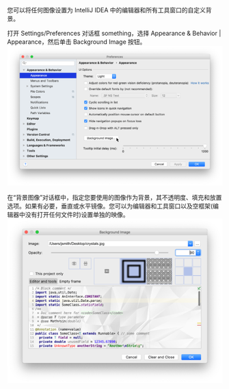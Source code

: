 您可以将任何图像设置为 IntelliJ IDEA 中的编辑器和所有工具窗口的自定义背景。

打开 Settings/Preferences 对话框 something，选择 Appearance & Behavior | Appearance，然后单击 Background Image 按钮。![background_image_prefs.png](images/background-setting-idea/1fb612745213c8fd9c09b79a56a2f4dc.png)

在“背景图像”对话框中，指定您要使用的图像作为背景，其不透明度、填充和放置选项。如果有必要，垂直或水平镜像。您可以为编辑器和工具窗口以及空框架(编辑器中没有打开任何文件时)设置单独的映像。<br />![background_image.png](images/background-setting-idea/16d9d90248d28f0981537a6394f50c9a.png)

